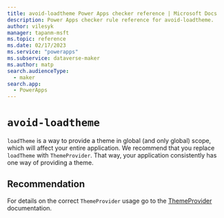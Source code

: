 ```yaml
---
title: avoid-loadtheme Power Apps checker reference | Microsoft Docs
description: Power Apps checker rule reference for avoid-loadtheme.
author: vilesyk
manager: tapanm-msft
ms.topic: reference
ms.date: 02/17/2023
ms.service: "powerapps"
ms.subservice: dataverse-maker
ms.author: matp
search.audienceType:
  - maker
search.app:
  - PowerApps
---
```


# `avoid-loadtheme`

`loadTheme` is a way to provide a theme in global (and only global) scope, which will affect your entire application. We recommend that you replace `loadTheme` with `ThemeProvider`. That way, your application consistently has one way of providing a theme.

## Recommendation

For details on the correct `ThemeProvider` usage go to the [ThemeProvider](https://github.com/microsoft/fluentui/wiki/How-to-apply-theme-to-Fluent-UI-React-components#themeprovider-in-preview) documentation.
